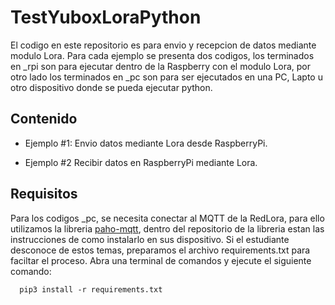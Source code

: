 # TestYuboxLoraPython
El codigo en este repositorio es para envio y recepcion de datos mediante modulo Lora. Para cada ejemplo se presenta dos codigos, los terminados en _rpi son para ejecutar dentro de la Raspberry con el modulo Lora, por otro lado los terminados en _pc son para ser ejecutados en una PC, Lapto u otro dispositivo donde se pueda ejecutar python.

## Contenido
- Ejemplo #1: Envio datos mediante Lora desde RaspberryPi.

- Ejemplo #2 Recibir datos en RaspberryPi mediante Lora.

## Requisitos
Para los codigos _pc, se necesita conectar al MQTT de la RedLora, para ello utilizamos la libreria [paho-mqtt](https://github.com/eclipse/paho.mqtt.python), dentro del repositorio de la libreria estan las instrucciones de como instalarlo en sus dispositivo. Si el estudiante desconoce de estos temas, preparamos el archivo requirements.txt para faciltar el proceso. Abra una terminal de comandos y ejecute el siguiente comando:


      pip3 install -r requirements.txt


